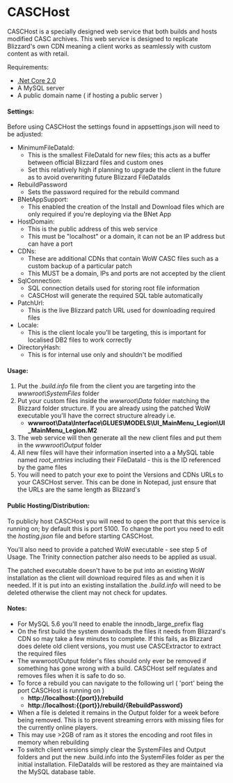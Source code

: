 
# CASCHost

CASCHost is a specially designed web service that both builds and hosts modified CASC archives. This web service is designed to replicate Blizzard's own CDN meaning a client works as seamlessly with custom content as with retail.

Requirements:

*  [.Net Core 2.0](https://www.microsoft.com/net/download/core)
* A MySQL server
* A public domain name ( if hosting a public server )

#### Settings: ####
Before using CASCHost the settings found in appsettings.json will need to be adjusted:

* MinimumFileDataId:
	* This is the smallest FileDataId for new files; this acts as a buffer between official Blizzard files and custom ones
	* Set this relatively high if planning to upgrade the client in the future as to avoid overwriting future Blizzard FileDataIds
* RebuildPassword
	* Sets the password required for the rebuild command
* BNetAppSupport:
	* This enabled the creation of the Install and Download files which are only required if you're deploying via the BNet App
* HostDomain: 
	* This is the public address of this web service
	* This must be "localhost" or a domain, it can not be an IP address but can have a port
* CDNs:
	* These are additional CDNs that contain WoW CASC files such as a custom backup of a particular patch
	* This MUST be a domain, IPs and ports are not accepted by the client
* SqlConnection:
	* SQL connection details used for storing root file information
	* CASCHost will generate the required SQL table automatically
* PatchUrl:
	* This is the live Blizzard patch URL used for downloading required files
* Locale:
	* This is the client locale you'll be targeting, this is important for localised DB2 files to work correctly
* DirectoryHash:
	* This is for internal use only and shouldn't be modified

#### Usage: ####
1. Put the *.build.info* file from the client you are targeting into the *wwwroot\SystemFiles* folder
2. Put your custom files inside the *wwwroot\Data* folder matching the Blizzard folder structure. If you are already using the patched WoW executable you'll have the correct structure already i.e.
    * **wwwroot\Data\Interface\GLUES\MODELS\UI_MainMenu_Legion\UI_MainMenu_Legion.M2**
3. The web service will then generate all the new client files and put them in the *wwwroot\Output* folder
4. All new files will have their information inserted into a a MySQL table named *root_entries* including their FileDataId - this is the ID referenced by the game files
5. You will need to patch your exe to point the Versions and CDNs URLs to your CASCHost server. This can be done in Notepad, just ensure that the URLs are the same length as Blizzard's


#### Public Hosting/Distribution: ####
To publicly host CASCHost you will need to open the port that this service is running on; by default this is port 5100. To change the port you need to edit the *hosting.json* file and before starting CASCHost.

You'll also need to provide a patched WoW executable - see step 5 of Usage. The Trinity connection patcher also needs to be applied as usual.

The patched executable doesn't have to be put into an existing WoW installation as the client will download required files as and when it is needed. If it is put into an existing installation the *.build.info* will need to be deleted otherwise the client may not check for updates.

#### Notes: ####
* For MySQL 5.6 you'll need to enable the innodb_large_prefix flag
* On the first build the system downloads the files it needs from Blizzard's CDN so may take a few minutes to complete. If this fails, as Blizzard does delete old client versions, you must use CASCExtractor to extract the required files
* The wwwroot/Output folder's files should only ever be removed if something has gone wrong with a build. CASCHost self regulates and removes files when it is safe to do so.
* To force a rebuild you can navigate to the following url ( 'port' being the port CASCHost is running on )
	* **http://localhost:{{port}}/rebuild**
	* **http://localhost:{{port}}/rebuild/{RebuildPassword}**
* When a file is deleted it remains in the Output folder for a week before being removed. This is to prevent streaming errors with missing files for the currently online players.
* This may use >2GB of ram as it stores the encoding and root files in memory when rebuilding
* To switch client versions simply clear the SystemFiles and Output folders and put the new .build.info into the SystemFiles folder as per the initial installation. FileDataIds will be restored as they are maintained via the MySQL database table.
